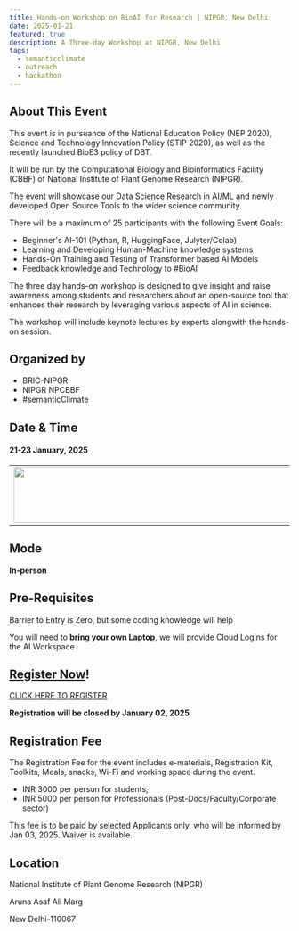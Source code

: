 ```yaml
---
title: Hands-on Workshop on BioAI for Research | NIPGR, New Delhi
date: 2025-01-21
featured: true
description: A Three-day Workshop at NIPGR, New Delhi 
tags:
  - semanticclimate
  - outreach
  - hackathon
---
```


## About This Event

This event is in pursuance of the National Education Policy (NEP 2020), Science and Technology Innovation Policy (STIP 2020), as well as the recently launched BioE3 policy of DBT. 

It will be run by the Computational Biology and Bioinformatics Facility (CBBF) of National Institute of Plant Genome Research (NIPGR).

The event will showcase our Data Science Research in AI/ML and newly developed Open Source Tools to the wider science community.

There will be a maximum of 25 participants with the following Event Goals:
- Beginner's AI-101 (Python, R, HuggingFace, Julyter/Colab)
- Learning and Developing Human-Machine knowledge systems 
- Hands-On Training and Testing of Transformer based AI Models 
- Feedback knowledge and Technology to #BioAI 

The three day hands-on workshop is designed to give insight and raise awareness among students and researchers about an open-source tool that enhances their research by leveraging various aspects of AI in science.

The workshop will include keynote lectures by experts alongwith the hands-on session.

## Organized by

- BRIC-NIPGR
- NIPGR NPCBBF 
- #semanticClimate

## Date & Time

#### **21-23 January, 2025**


<table>
  <tr>
    <td>
      <img src='{{ "/static/img/workshop_NIPGR2.jpeg" | url }}' width="500" height="100">
    </td>
  </tr>
</table>

## Mode 

**In-person**

## Pre-Requisites

Barrier to Entry is Zero, but some coding knowledge will help

You will need to **bring your own Laptop**, we will provide Cloud Logins for the AI Workspace 

## [Register Now](https://bit.ly/AIinResearch)!

[CLICK HERE TO REGISTER](https://bit.ly/AIinResearch)

**Registration will be closed by January 02, 2025**

## Registration Fee

The Registration Fee for the event includes  e-materials, Registration Kit, Toolkits, Meals, snacks, Wi-Fi and working space during the event.

- INR 3000 per person for students, 
- INR 5000 per person for Professionals (Post-Docs/Faculty/Corporate sector) 

This fee is to be paid by selected Applicants only, who will be informed by Jan 03, 2025.  Waiver is available.

## Location 

National Institute of Plant Genome Research (NIPGR)

Aruna Asaf Ali Marg

New Delhi-110067






